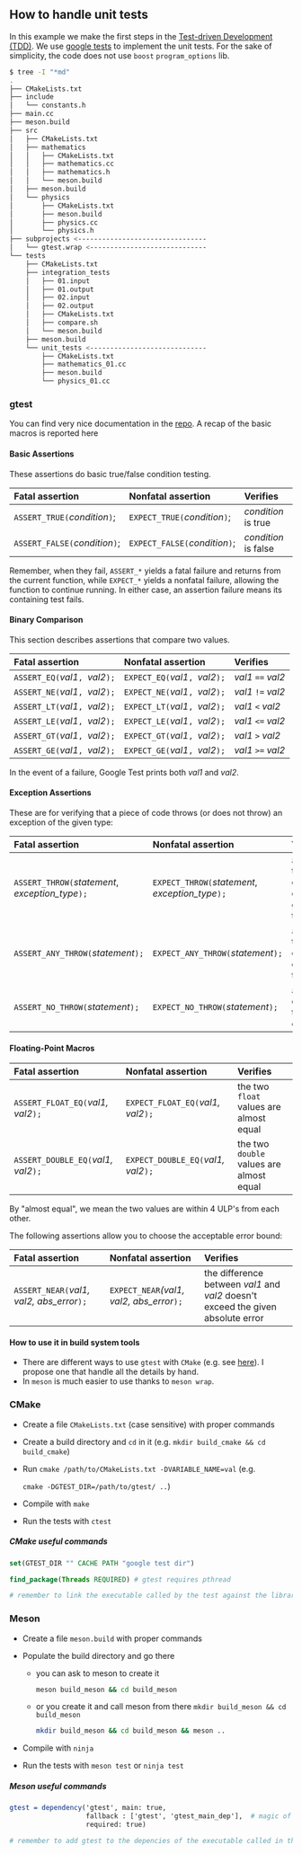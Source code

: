 ## How to handle unit tests

In this example we make the first steps in the [Test-driven Development (TDD)](https://en.wikipedia.org/wiki/Test-driven_development). We use [google tests](https://github.com/google/googletest/) to implement the unit tests. For the sake of simplicity, the code does not use `boost` `program_options` lib.

```bash
$ tree -I "*md" 
.
├── CMakeLists.txt
├── include
│   └── constants.h
├── main.cc
├── meson.build
├── src
│   ├── CMakeLists.txt
│   ├── mathematics
│   │   ├── CMakeLists.txt
│   │   ├── mathematics.cc
│   │   ├── mathematics.h
│   │   └── meson.build
│   ├── meson.build
│   └── physics
│       ├── CMakeLists.txt
│       ├── meson.build
│       ├── physics.cc
│       └── physics.h
├── subprojects <--------------------------------
│   └── gtest.wrap <-----------------------------
└── tests
    ├── CMakeLists.txt
    ├── integration_tests
    │   ├── 01.input
    │   ├── 01.output
    │   ├── 02.input
    │   ├── 02.output
    │   ├── CMakeLists.txt
    │   ├── compare.sh
    │   └── meson.build
    ├── meson.build
    └── unit_tests <-----------------------------
        ├── CMakeLists.txt
        ├── mathematics_01.cc
        ├── meson.build
        └── physics_01.cc

```

### gtest

You can find very nice documentation in the [repo](https://github.com/google/googletest/tree/master/googletest/docs). A recap of the basic macros is reported here

#### Basic Assertions ####

These assertions do basic true/false condition testing.

| **Fatal assertion**            | **Nonfatal assertion**         | **Verifies**         |
| :----------------------------- | :----------------------------- | :------------------- |
| `ASSERT_TRUE(`_condition_`)`;  | `EXPECT_TRUE(`_condition_`)`;  | _condition_ is true  |
| `ASSERT_FALSE(`_condition_`)`; | `EXPECT_FALSE(`_condition_`)`; | _condition_ is false |

Remember, when they fail, `ASSERT_*` yields a fatal failure and returns from the current function, while `EXPECT_*` yields a nonfatal failure, allowing the function to continue running. In either case, an assertion failure means its containing test fails.

#### Binary Comparison ####

This section describes assertions that compare two values.

| **Fatal assertion**              | **Nonfatal assertion**           | **Verifies**       |
| :------------------------------- | :------------------------------- | :----------------- |
| `ASSERT_EQ(`_val1_`, `_val2_`);` | `EXPECT_EQ(`_val1_`, `_val2_`);` | _val1_ `==` _val2_ |
| `ASSERT_NE(`_val1_`, `_val2_`);` | `EXPECT_NE(`_val1_`, `_val2_`);` | _val1_ `!=` _val2_ |
| `ASSERT_LT(`_val1_`, `_val2_`);` | `EXPECT_LT(`_val1_`, `_val2_`);` | _val1_ `<` _val2_  |
| `ASSERT_LE(`_val1_`, `_val2_`);` | `EXPECT_LE(`_val1_`, `_val2_`);` | _val1_ `<=` _val2_ |
| `ASSERT_GT(`_val1_`, `_val2_`);` | `EXPECT_GT(`_val1_`, `_val2_`);` | _val1_ `>` _val2_  |
| `ASSERT_GE(`_val1_`, `_val2_`);` | `EXPECT_GE(`_val1_`, `_val2_`);` | _val1_ `>=` _val2_ |

In the event of a failure, Google Test prints both _val1_ and _val2_.

#### Exception Assertions ####

These are for verifying that a piece of code throws (or does not throw) an exception of the given type:

| **Fatal assertion**                               | **Nonfatal assertion**                            | **Verifies**                                      |
| :------------------------------------------------ | :------------------------------------------------ | :------------------------------------------------ |
| `ASSERT_THROW(`_statement_, _exception\_type_`);` | `EXPECT_THROW(`_statement_, _exception\_type_`);` | _statement_ throws an exception of the given type |
| `ASSERT_ANY_THROW(`_statement_`);`                | `EXPECT_ANY_THROW(`_statement_`);`                | _statement_ throws an exception of any type       |
| `ASSERT_NO_THROW(`_statement_`);`                 | `EXPECT_NO_THROW(`_statement_`);`                 | _statement_ doesn't throw any exception           |

#### Floating-Point Macros ####

| **Fatal assertion**                 | **Nonfatal assertion**              | **Verifies**                             |
| :---------------------------------- | :---------------------------------- | :--------------------------------------- |
| `ASSERT_FLOAT_EQ(`_val1, val2_`);`  | `EXPECT_FLOAT_EQ(`_val1, val2_`);`  | the two `float` values are almost equal  |
| `ASSERT_DOUBLE_EQ(`_val1, val2_`);` | `EXPECT_DOUBLE_EQ(`_val1, val2_`);` | the two `double` values are almost equal |

By "almost equal", we mean the two values are within 4 ULP's from each other.

The following assertions allow you to choose the acceptable error bound:

| **Fatal assertion**                        | **Nonfatal assertion**                     | **Verifies**                                                 |
| :----------------------------------------- | :----------------------------------------- | :----------------------------------------------------------- |
| `ASSERT_NEAR(`_val1, val2, abs\_error_`);` | `EXPECT_NEAR`_(val1, val2, abs\_error_`);` | the difference between _val1_ and _val2_ doesn't exceed the given absolute error |

#### How to use it in build system tools

- There are different ways to use `gtest` with `CMake` (e.g. see [here](https://github.com/google/googletest/blob/master/googletest/docs/Pkgconfig.md)). I propose one that handle all the details by hand. 
- In `meson` is much easier to use thanks to `meson wrap`.

### CMake

- Create a file `CMakeLists.txt` (case sensitive) with proper commands

- Create a build directory and `cd` in it (e.g. `mkdir build_cmake && cd build_cmake`)

- Run `cmake /path/to/CMakeLists.txt -DVARIABLE_NAME=val` (e.g. 

  ```cmake -DGTEST_DIR=/path/to/gtest/ ..```) 

- Compile with `make`

- Run the tests with `ctest`

##### CMake useful commands

```cmake
set(GTEST_DIR "" CACHE PATH "google test dir")

find_package(Threads REQUIRED) # gtest requires pthread

# remember to link the executable called by the test against the library ${CMAKE_THREAD_LIBS_INIT}
```

### Meson

- Create a file `meson.build` with proper commands

- Populate the build directory and go there

  - you can ask to meson to create it 

    ```bash
    meson build_meson && cd build_meson
    ```

  - or you create it and call meson from there `mkdir build_meson && cd build_meson`

    ```bash
    mkdir build_meson && cd build_meson && meson ..
    ```

- Compile with `ninja`

- Run the tests with `meson test` or `ninja test`

##### Meson useful commands

```cmake
gtest = dependency('gtest', main: true,
                   fallback : ['gtest', 'gtest_main_dep'],  # magic of meson wrap
                   required: true)

# remember to add gtest to the depencies of the executable called in the test function
```


